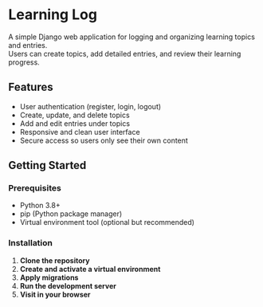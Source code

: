 # Learning Log

A simple Django web application for logging and organizing learning topics and entries.  
Users can create topics, add detailed entries, and review their learning progress.



## Features

- User authentication (register, login, logout)  
- Create, update, and delete topics  
- Add and edit entries under topics  
- Responsive and clean user interface  
- Secure access so users only see their own content  



## Getting Started

### Prerequisites

- Python 3.8+  
- pip (Python package manager)  
- Virtual environment tool (optional but recommended)  


### Installation

1. **Clone the repository**
2. **Create and activate a virtual environment**
3. **Apply migrations**
4. **Run the development server**
5. **Visit in your browser**

